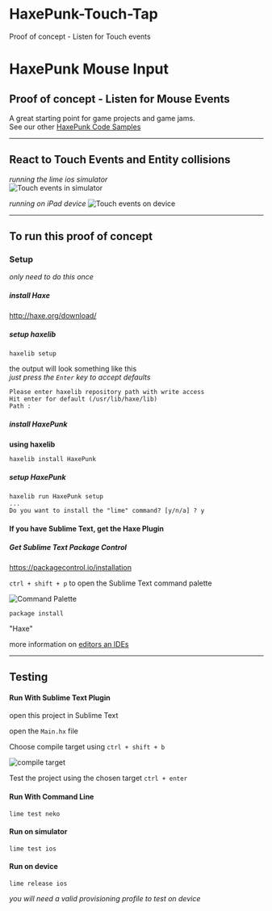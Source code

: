 # HaxePunk-Touch-Tap
Proof of concept - Listen for Touch events

# HaxePunk Mouse Input

## Proof of concept - Listen for Mouse Events

A great starting point for game projects and game jams.  
See our other [HaxePunk Code Samples](https://github.com/GomaGames?query=HaxePunk)

----

## React to Touch Events and Entity collisions

_running the lime ios simulator_  
![Touch events in simulator](http://zippy.gfycat.com/InfantileJubilantAdouri.gif)

_running on iPad device_
![Touch events on device](http://zippy.gfycat.com/MeekAbleIbex.gif)

----

## To run this proof of concept

### Setup
_only need to do this once_

##### install Haxe  
http://haxe.org/download/

##### setup haxelib  

````
haxelib setup
````
the output will look something like this  
_just press the `Enter` key to accept defaults_

````
Please enter haxelib repository path with write access
Hit enter for default (/usr/lib/haxe/lib)
Path : 
````

##### install HaxePunk  
__using haxelib__

````
haxelib install HaxePunk
````

##### setup HaxePunk

````
haxelib run HaxePunk setup
...
Do you want to install the "lime" command? [y/n/a] ? y
````

#### If you have Sublime Text, get the Haxe Plugin

##### Get Sublime Text Package Control  
https://packagecontrol.io/installation

`ctrl + shift + p` to open the Sublime Text command palette  

![Command Palette](http://i.imgur.com/UlD29KO.png)

````
package install
````
"Haxe"

more information on [editors an IDEs](http://haxe.org/documentation/introduction/editors-and-ides.html#sublime)

----

## Testing

#### Run With Sublime Text Plugin

open this project in Sublime Text

open the `Main.hx` file

Choose compile target using `ctrl + shift + b`  

![compile target](http://i.imgur.com/8wFfZSe.png)

Test the project using the chosen target `ctrl + enter`


#### Run With Command Line

````
lime test neko 
````

#### Run on simulator

````
lime test ios
````

#### Run on device

````
lime release ios
````
_you will need a valid provisioning profile to test on device_